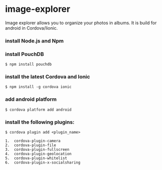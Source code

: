 # image-explorer
Image explorer allows you to organize your photos in albums. It is build for android in Cordova/Iionic.

### install Node.js and Npm  
### install PouchDB      
    $ npm install pouchdb
### install the latest Cordova and Ionic      
    $ npm install -g cordova ionic
### add android platform       
    $ cordova platform add android
### install the following plugins:       
    $ cordova plugin add <plugin_name>
    
    1.  cordova-plugin-camera
    2.  cordova-plugin-file
    3.  cordova-plugin-fullscreen
    4.  cordova-plugin-geolocation
    5.  cordova-plugin-whitelist
    6.  cordova-plugin-x-socialsharing
